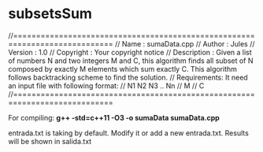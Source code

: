 # subsetsSum
//============================================================================
// Name        : sumaData.cpp
// Author      : Jules
// Version     : 1.0
// Copyright   : Your copyright notice
// Description : Given a list of numbers N and two integers M and C, this algorithm finds all subset of N composed by exactly M elements which sum exactly C. This algorithm follows backtracking scheme to find the solution.
// Requirements: It need an input file with following format:
//					N1 N2 N3 .. Nn
//					M
//					C
//============================================================================

For compiling: **g++ -std=c++11 -O3 -o sumaData sumaData.cpp**

entrada.txt is taking by default. Modify it or add a new entrada.txt. Results will be shown in salida.txt

